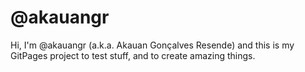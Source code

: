 # @akauangr

Hi, I'm @akauangr (a.k.a. Akauan Gonçalves Resende) and this is my GitPages project to test stuff, and to create amazing things.